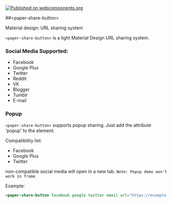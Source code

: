 [![Published on webcomponents.org](https://img.shields.io/badge/webcomponents.org-published-blue.svg)](https://www.webcomponents.org/element/MacTheZazou/paper-share-button)

##&lt;paper-share-button&gt;

Material design: URL sharing system

`<paper-share-button>` is a light Material Design URL sharing system.

### Social Media Supported:
+ Facebook
+ Google Plus
+ Twitter
+ Reddit
+ VK
+ Blogger
+ Tumblr
+ E-mail

### Popup
`<paper-share-button>` supports popup sharing. Just add the attribute 'popup' to the element.

Compatibility list:
+ Facebook
+ Google Plus
+ Twitter

non-compatible social media will open in a new tab.
`Note: Popup demo won't work in frame`

Example:

<!--
```
<custom-element-demo>
  <template>
    <link rel="import" href="paper-share-button.html">
    <next-code-block></next-code-block>
  </template>
</custom-element-demo>
```
-->
```html
<paper-share-button facebook google twitter email url="https://example.org"></paper-share-button>
```
